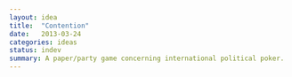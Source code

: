 ```yaml
---
layout: idea
title:  "Contention"
date:   2013-03-24
categories: ideas
status: indev
summary: A paper/party game concerning international political poker.
---
```

